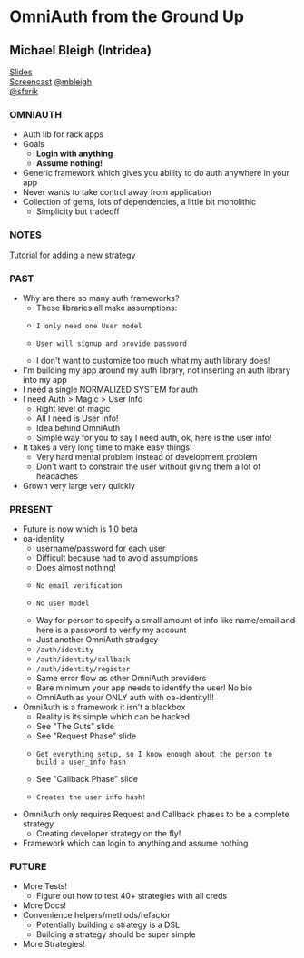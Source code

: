 # OmniAuth from the Ground Up
## Michael Bleigh (Intridea)
[Slides](http://www.slideshare.net/mbleigh/omniauth-from-the-ground-up-railsconf-2011)  
[Screencast](http://intridea.com/2011/5/31/omniauth-from-the-ground-up)
[@mbleigh](http://twitter.com/mbleigh)  
[@sferik](http://twitter.com/sferik)  

### OMNIAUTH
* Auth lib for rack apps
* Goals
  * **Login with anything**
  * **Assume nothing!**
* Generic framework which gives you ability to do auth anywhere in your app
* Never wants to take control away from application
* Collection of gems, lots of dependencies, a little bit monolithic
  *   Simplicity but tradeoff
  
### NOTES
  [Tutorial for adding a new strategy](http://anti-pattern.com/2011/4/24/adding-a-new-strategy-to-omniauth)  
    
    
### PAST
* Why are there so many auth frameworks?
  *   These libraries all make assumptions:
    *     I only need one User model
    *     User will signup and provide password
  *   I don't want to customize too much what my auth library does!
* I'm building my app around my auth library, not inserting an auth library into my app
* I need a single NORMALIZED SYSTEM for auth
* I need Auth > Magic > User Info
  *   Right level of magic
  *   All I need is User Info!
  *   Idea behind OmniAuth
  *   Simple way for you to say I need auth, ok, here is the user info!
* It takes a very long time to make easy things!
  *   Very hard mental problem instead of development problem
  *   Don't want to constrain the user without giving them a lot of headaches
* Grown very large very quickly
  
### PRESENT
* Future is now which is 1.0 beta
* oa-identity
  *   username/password for each user
  *   Difficult because had to avoid assumptions
  *   Does almost nothing!
    *     No email verification
    *     No user model
  *   Way for person to specify a small amount of info like name/email and here is a password to verify my account
  *   Just another OmniAuth stradgey
  *   `/auth/identity`
  *   `/auth/identity/callback`
  *   `/auth/identity/register`
  *   Same error flow as other OmniAuth providers
  *   Bare minimum your app needs to identify the user! No bio
  *   OmniAuth as your ONLY auth with oa-identity!!!
* OmniAuth is a framework it isn't a blackbox
  *   Reality is its simple which can be hacked
  *   See "The Guts" slide
  *   See "Request Phase" slide
    *     Get everything setup, so I know enough about the person to build a user_info hash
  *   See "Callback Phase" slide
    *     Creates the user info hash!
* OmniAuth only requires Request and Callback phases to be a complete strategy
  *   Creating developer strategy on the fly!
* Framework which can login to anything and assume nothing
  
### FUTURE
* More Tests! 
  *   Figure out how to test 40+ strategies with all creds
* More Docs!
* Convenience helpers/methods/refactor
  *   Potentially building a strategy is a DSL
  *   Building a strategy should be super simple
* More Strategies!














